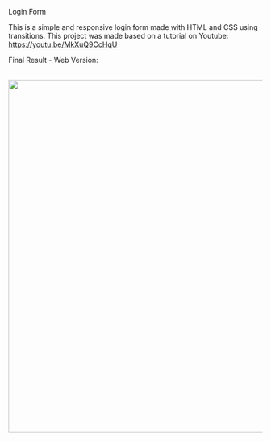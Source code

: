 Login Form


This is a simple and responsive login form made with HTML and CSS using transitions.
This project was made based on a tutorial on Youtube: https://youtu.be/MkXuQ9CcHqU

Final Result - Web Version:

<br>
<div align="center">
<img src="https://user-images.githubusercontent.com/87499710/163287802-6cb284a4-93f7-4b77-bff0-4257c08635ce.png" width="700px"/>
</div>









